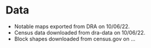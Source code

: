 # Data

* Notable maps exported from DRA on 10/06/22.
* Census data downloaded from dra-data on 10/06/22.
* Block shapes downloaded from census.gov on ...
